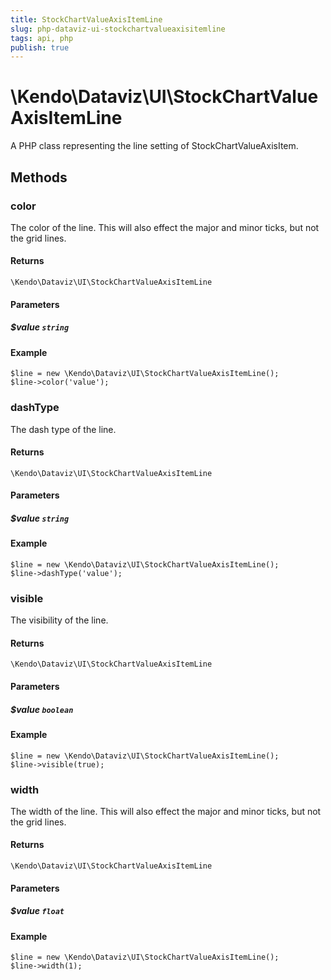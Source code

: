 ```yaml
---
title: StockChartValueAxisItemLine
slug: php-dataviz-ui-stockchartvalueaxisitemline
tags: api, php
publish: true
---
```


# \Kendo\Dataviz\UI\StockChartValueAxisItemLine

A PHP class representing the line setting of StockChartValueAxisItem.


## Methods

### color
The color of the line. This will also effect the major and minor ticks, but
not the grid lines.

#### Returns
`\Kendo\Dataviz\UI\StockChartValueAxisItemLine`

#### Parameters

##### $value `string`



#### Example 
    $line = new \Kendo\Dataviz\UI\StockChartValueAxisItemLine();
    $line->color('value');

### dashType
The dash type of the line.

#### Returns
`\Kendo\Dataviz\UI\StockChartValueAxisItemLine`

#### Parameters

##### $value `string`



#### Example 
    $line = new \Kendo\Dataviz\UI\StockChartValueAxisItemLine();
    $line->dashType('value');

### visible
The visibility of the line.

#### Returns
`\Kendo\Dataviz\UI\StockChartValueAxisItemLine`

#### Parameters

##### $value `boolean`



#### Example 
    $line = new \Kendo\Dataviz\UI\StockChartValueAxisItemLine();
    $line->visible(true);

### width
The width of the line. This will also effect the major and minor ticks, but
not the grid lines.

#### Returns
`\Kendo\Dataviz\UI\StockChartValueAxisItemLine`

#### Parameters

##### $value `float`



#### Example 
    $line = new \Kendo\Dataviz\UI\StockChartValueAxisItemLine();
    $line->width(1);

